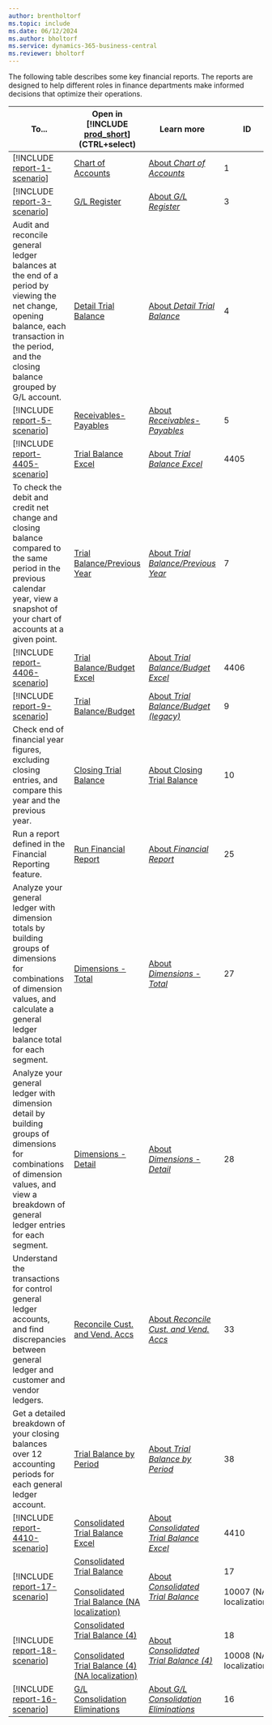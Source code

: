 ```yaml
---
author: brentholtorf
ms.topic: include
ms.date: 06/12/2024
ms.author: bholtorf
ms.service: dynamics-365-business-central
ms.reviewer: bholtorf
---
```


The following table describes some key financial reports. The reports are designed to help different roles in finance departments make informed decisions that optimize their operations.

| To... | Open in [!INCLUDE [prod_short](prod_short.md)] (CTRL+select) | Learn more | ID |
|-------|------------| ------------|----|
| [!INCLUDE [report-1-scenario](../includes/report-1-scenario-include.md)] | [Chart of Accounts](https://businesscentral.dynamics.com?report=1) | [About *Chart of Accounts*](../reports/report-1.md) | 1 |
| [!INCLUDE [report-3-scenario](../includes/report-3-scenario-include.md)] | [G/L Register](https://businesscentral.dynamics.com?report=3) | [About *G/L Register*](../reports/report-3.md) | 3 |
| Audit and reconcile general ledger balances at the end of a period by viewing the net change, opening balance, each transaction in the period, and the closing balance grouped by G/L account. | [Detail Trial Balance](https://businesscentral.dynamics.com?report=4) | [About *Detail Trial Balance*](../reports/report-4.md) | 4 |
| [!INCLUDE [report-5-scenario](../includes/report-5-scenario-include.md)] | [Receivables-Payables](https://businesscentral.dynamics.com?report=5) | [About *Receivables-Payables*](../reports/report-5.md) | 5 |
| [!INCLUDE [report-4405-scenario](../includes/report-4405-scenario-include.md)] | [Trial Balance Excel](https://businesscentral.dynamics.com?report=4405) | [About *Trial Balance Excel*](../reports/report-4405.md) | 4405 |
| To check the debit and credit net change and closing balance compared to the same period in the previous calendar year, view a snapshot of your chart of accounts at a given point. | [Trial Balance/Previous Year](https://businesscentral.dynamics.com?report=7) | [About *Trial Balance/Previous Year*](../reports/report-7.md) | 7 |
| [!INCLUDE [report-4406-scenario](../includes/report-4406-scenario-include.md)] | [Trial Balance/Budget Excel](https://businesscentral.dynamics.com?report=4406) | [About *Trial Balance/Budget Excel*](../reports/report-4406.md) | 4406 |
| [!INCLUDE [report-9-scenario](../includes/report-9-scenario-include.md)] | [Trial Balance/Budget](https://businesscentral.dynamics.com?report=9) | [About *Trial Balance/Budget (legacy)*](../reports/report-9.md) | 9 |
| Check end of financial year figures, excluding closing entries, and compare this year and the previous year. | [Closing Trial Balance](https://businesscentral.dynamics.com?report=10) | [About Closing Trial Balance](../reports/report-10.md) | 10 |
| Run a report defined in the Financial Reporting feature. | [Run Financial Report](https://businesscentral.dynamics.com?report=25) | [About *Financial Report*](../reports/report-25.md) | 25 |
| Analyze your general ledger with dimension totals by building groups of dimensions for combinations of dimension values, and calculate a general ledger balance total for each segment. | [Dimensions - Total](https://businesscentral.dynamics.com?report=27) | [About *Dimensions - Total*](../reports/report-27.md) | 27 |
| Analyze your general ledger with dimension detail by building groups of dimensions for combinations of dimension values, and view a breakdown of general ledger entries for each segment. | [Dimensions - Detail](https://businesscentral.dynamics.com?report=28) | [About *Dimensions - Detail*](../reports/report-28.md) | 28 |
| Understand the transactions for control general ledger accounts, and find discrepancies between general ledger and customer and vendor ledgers. | [Reconcile Cust. and Vend. Accs](https://businesscentral.dynamics.com?report=33) | [About *Reconcile Cust. and Vend. Accs*](../reports/report-33.md) | 33 |
| Get a detailed breakdown of your closing balances over 12 accounting periods for each general ledger account. | [Trial Balance by Period](https://businesscentral.dynamics.com?report=38) | [About *Trial Balance by Period*](../reports/report-38.md) | 38 |
| [!INCLUDE [report-4410-scenario](../includes/report-4410-scenario-include.md)] | [Consolidated Trial Balance Excel](https://businesscentral.dynamics.com?report=4410) | [About *Consolidated Trial Balance Excel*](../reports/report-4410.md) | 4410 |
| [!INCLUDE [report-17-scenario](../includes/report-17-scenario-include.md)] |[Consolidated Trial Balance](https://businesscentral.dynamics.com?report=17) <br><br> [Consolidated Trial Balance (NA localization)](https://businesscentral.dynamics.com?report=10007) | [About *Consolidated Trial Balance*](../reports/report-17.md) | 17 <br><br> 10007 (NA localization) |
| [!INCLUDE [report-18-scenario](../includes/report-18-scenario-include.md)] | [Consolidated Trial Balance (4)](https://businesscentral.dynamics.com?report=18) <br><br> [Consolidated Trial Balance (4) (NA localization)](https://businesscentral.dynamics.com?report=10008)| [About *Consolidated Trial Balance (4)*](../reports/report-18.md) | 18 <br><br> 10008 (NA localization)|
| [!INCLUDE [report-16-scenario](../includes/report-16-scenario-include.md)] | [G/L Consolidation Eliminations](https://businesscentral.dynamics.com?report=16) | [About *G/L Consolidation Eliminations*](../reports/report-16.md) | 16 |



<!-- | **Balance Sheet** (Acc.Schedule or Excel) or **Trial Balance** |  |  |
| **Statement of Cash Flow** (Account Schedule) |  |  |
| **Trial Balance Summary/Detail** |  |  |
| **Income Statement** (Acc.Schedule or Excel) |  |  |
| **Budget** |  |  | -->

